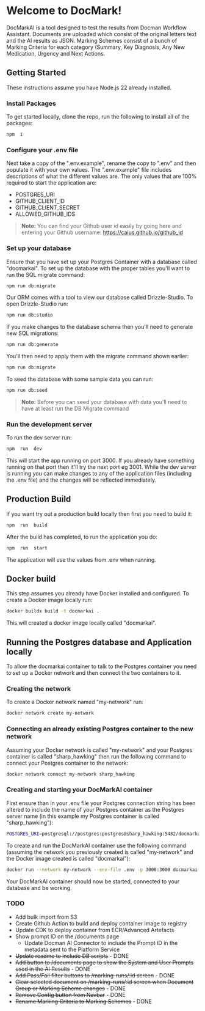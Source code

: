 # Welcome to DocMark!

DocMarkAI is a tool designed to test the results from Docman Workflow Assistant. Documents are uploaded which consist of the original letters text and the AI results as JSON. Marking Schemes consist of a bunch of Marking Criteria for each category (Summary, Key Diagnosis, Any New Medication, Urgency and Next Actions.

## Getting Started
These instructions assume you have Node.js 22 already installed.

### Install Packages
To get started locally, clone the repo, run the following to install all of the packages:
```bash
npm  i
```
### Configure your .env file
Next take a copy of the ".env.example", rename the copy to ".env" and then populate it with your own values. The ".env.example" file includes descriptions of what the different values are. The only values that are 100% required to start the application are:

 - POSTGRES_URI 
 - GITHUB_CLIENT_ID 
 - GITHUB_CLIENT_SECRET
 - ALLOWED_GITHUB_IDS

 > **Note:** You can find your Github user id easily by going here and entering your Github username: https://caius.github.io/github_id
### Set up your database
Ensure that you have set up your Postgres Container with a database called "docmarkai". To set up the database with the proper tables you'll want to run the SQL migrate command:
```bash
npm run db:migrate
```

Our ORM comes with a tool to view our database called Drizzle-Studio. To open Drizzle-Studio run:
```bash
npm run db:studio
```

If you make changes to the database schema then you'll need to generate new SQL migrations:
```bash
npm run db:generate
```
You'll then need to apply them with the migrate command shown earlier:
```bash
npm run db:migrate
```
To seed the database with some sample data you can run:
```bash
npm run db:seed
```
 > **Note:** Before you can seed your database with data you'll need to have at least run the DB Migrate command

### Run the development server
To run the dev server run:
```bash
npm  run  dev
```
This will start the app running on port 3000. If you already have something running on that port then it'll try the next port eg 3001.
While the dev server is running you can make changes to any of the application files (including the .env file) and the changes will be reflected immediately.

## Production Build
If you want try out a production build locally then first you need to build it:
```bash
npm  run  build
```
After the build has completed, to run the application you do:
```bash
npm  run  start
```
The application will use the values from .env when running.

## Docker build
This step assumes you already have Docker installed and configured.
To create a Docker image locally run:
```bash
docker buildx build -t docmarkai .
```
This will created a docker image locally called "docmarkai". 

## Running the Postgres database and Application locally
To allow the docmarkai container to talk to the Postgres container you need to set up a Docker network and then connect the two containers to it.
### Creating the network
To create a Docker network named "my-network" run:
```bash
docker network create my-network
```
### Connecting an already existing Postgres container to the new network
Assuming your Docker network is called "my-network" and your Postgres container is called "sharp_hawking" then run the following command to connect your Postgres container to the network:
```bash
docker network connect my-network sharp_hawking
```
### Creating and starting your DocMarkAI container
First ensure than in your .env file your Postgres connection string has been altered to include the name of your Postgres container as the Postgres server name (in this example my Postgres container is called "sharp_hawking"):
```bash
POSTGRES_URI=postgresql://postgres:postgres@sharp_hawking:5432/docmarkai
```
To create and run the DocMarkAI container use the following command (assuming the network you previously created is called "my-network" and the Docker image created is called "docmarkai"):
```bash
docker run --network my-network --env-file .env -p 3000:3000 docmarkai
```
Your DocMarkAI container should now be started, connected to your database and be working.
### TODO
 - Add bulk import from S3
 - Create Github Action to build and deploy container image to registry
 - Update CDK to deploy container from ECR/Advanced Artefacts
 - Show prompt ID on the /documents page
    - Update Docman AI Connector to include the Prompt ID in the metadata sent to the Platform Service
 - ~~Update readme to include DB scripts~~ - DONE
 - ~~Add button to /documents page to show the System and User Prompts used in the AI Results~~ - DONE
 - ~~Add Pass/Fail filter buttons to /marking-runs/:id screen~~ - DONE
- ~~Clear selected document on /marking-runs/:id screen when Document Group or Marking Scheme changes~~ - DONE
 - ~~Remove Config button from Navbar~~ - DONE
 - ~~Rename Marking Criteria to Marking Schemes~~ - DONE
